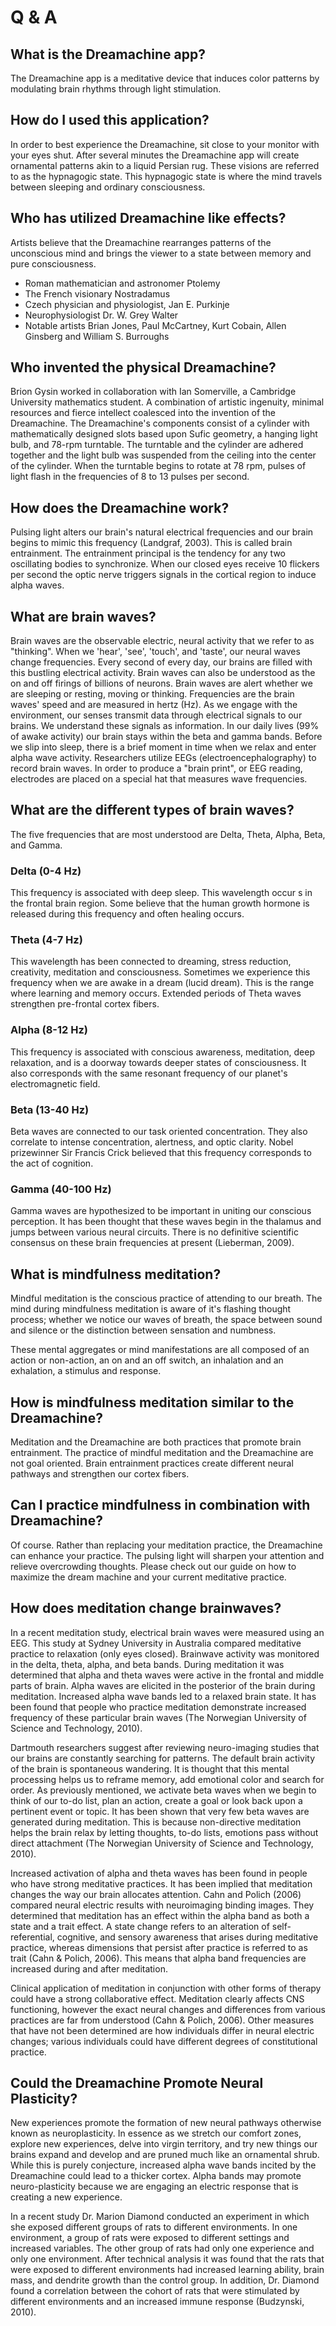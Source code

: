 # Q & A

## What is the Dreamachine app?

The Dreamachine app is a meditative device that induces color patterns by modulating brain rhythms through light stimulation.

## How do I used this application?

In order to best experience the Dreamachine, sit close to your monitor with your eyes shut. After several minutes the Dreamachine app will create ornamental patterns akin to a liquid Persian rug. These visions are referred to as the hypnagogic state. This hypnagogic state is where the mind travels between sleeping and ordinary consciousness.

## Who has utilized Dreamachine like effects?

Artists believe that the Dreamachine rearranges patterns of the unconscious mind and brings the viewer to a state between memory and pure consciousness.

- Roman mathematician and astronomer Ptolemy
- The French visionary Nostradamus
- Czech physician and physiologist, Jan E. Purkinje
- Neurophysiologist Dr. W. Grey Walter
- Notable artists Brian Jones, Paul McCartney, Kurt Cobain, Allen Ginsberg and William S. Burroughs

## Who invented the physical Dreamachine?

Brion Gysin worked in collaboration with Ian Somerville, a Cambridge University mathematics student. A combination of artistic ingenuity, minimal resources and fierce intellect coalesced into the invention of the Dreamachine. The Dreamachine's components consist of a cylinder with mathematically designed slots based upon Sufic geometry, a hanging light bulb, and 78-rpm turntable. The turntable and the cylinder are adhered together and the light bulb was suspended from the ceiling into the center of the cylinder. When the turntable begins to rotate at 78 rpm, pulses of light flash in the frequencies of 8 to 13 pulses per second.

## How does the Dreamachine work?

Pulsing light alters our brain's natural electrical frequencies and our brain begins to mimic this frequency (Landgraf, 2003). This is called brain entrainment. The entrainment principal is the tendency for any two oscillating bodies to synchronize. When our closed eyes receive 10 flickers per second the optic nerve triggers signals in the cortical region to induce alpha waves.

## What are brain waves?

Brain waves are the observable electric, neural activity that we refer to as "thinking". When we 'hear', 'see', 'touch', and 'taste', our neural waves change frequencies. Every second of every day, our brains are filled with this bustling electrical activity. Brain waves can also be understood as the on and off firings of billions of neurons. Brain waves are alert whether we are sleeping or resting, moving or thinking. Frequencies are the brain waves' speed and are measured in hertz (Hz). As we engage with the environment, our senses transmit data through electrical signals to our brains. We understand these signals as information. In our daily lives (99% of awake activity) our brain stays within the beta and gamma bands. Before we slip into sleep, there is a brief moment in time when we relax and enter alpha wave activity. Researchers utilize EEGs (electroencephalography) to record brain waves. In order to produce a "brain print", or EEG reading, electrodes are placed on a special hat that measures wave frequencies.

## What are the different types of brain waves?

The five frequencies that are most understood are Delta, Theta, Alpha, Beta, and Gamma.

### Delta (0-4 Hz)

This frequency is associated with deep sleep. This wavelength occur s in the frontal brain region. Some believe that the human growth hormone is released during this frequency and often healing occurs.

### Theta (4-7 Hz)

This wavelength has been connected to dreaming, stress reduction, creativity, meditation and consciousness. Sometimes we experience this frequency when we are awake in a dream (lucid dream). This is the range where learning and memory occurs. Extended periods of Theta waves strengthen pre-frontal cortex fibers.

### Alpha (8-12 Hz)

This frequency is associated with conscious awareness, meditation, deep relaxation, and is a doorway towards deeper states of consciousness. It also corresponds with the same resonant frequency of our planet's electromagnetic field.

### Beta (13-40 Hz)

Beta waves are connected to our task oriented concentration. They also correlate to intense concentration, alertness, and optic clarity. Nobel prizewinner Sir Francis Crick believed that this frequency corresponds to the act of cognition.

### Gamma (40-100 Hz)

Gamma waves are hypothesized to be important in uniting our conscious perception. It has been thought that these waves begin in the thalamus and jumps between various neural circuits. There is no definitive scientific consensus on these brain frequencies at present (Lieberman, 2009).

## What is mindfulness meditation?

Mindful meditation is the conscious practice of attending to our breath. The mind during mindfulness meditation is aware of it's flashing thought process; whether we notice our waves of breath, the space between sound and silence or the distinction between sensation and numbness.

These mental aggregates or mind manifestations are all composed of an action or non-action, an on and an off switch, an inhalation and an exhalation, a stimulus and response.

## How is mindfulness meditation similar to the Dreamachine?

Meditation and the Dreamachine are both practices that promote brain entrainment. The practice of mindful meditation and the Dreamachine are not goal oriented. Brain entrainment practices create different neural pathways and strengthen our cortex fibers.

## Can I practice mindfulness in combination with Dreamachine?

Of course. Rather than replacing your meditation practice, the Dreamachine can enhance your practice. The pulsing light will sharpen your attention and relieve overcrowding thoughts. Please check out our guide on how to maximize the dream machine and your current meditative practice.

## How does meditation change brainwaves?

In a recent meditation study, electrical brain waves were measured using an EEG. This study at Sydney University in Australia compared meditative practice to relaxation (only eyes closed). Brainwave activity was monitored in the delta, theta, alpha, and beta bands. During meditation it was determined that alpha and theta waves were active in the frontal and middle parts of brain. Alpha waves are elicited in the posterior of the brain during meditation. Increased alpha wave bands led to a relaxed brain state. It has been found that people who practice meditation demonstrate increased frequency of these particular brain waves (The Norwegian University of Science and Technology, 2010).

Dartmouth researchers suggest after reviewing neuro-imaging studies that our brains are constantly searching for patterns. The default brain activity of the brain is spontaneous wandering. It is thought that this mental processing helps us to reframe memory, add emotional color and search for order. As previously mentioned, we activate beta waves when we begin to think of our to-do list, plan an action, create a goal or look back upon a pertinent event or topic. It has been shown that very few beta waves are generated during meditation. This is because non-directive meditation helps the brain relax by letting thoughts, to-do lists, emotions pass without direct attachment (The Norwegian University of Science and Technology, 2010).

Increased activation of alpha and theta waves has been found in people who have strong meditative practices. It has been implied that meditation changes the way our brain allocates attention. Cahn and Polich (2006) compared neural electric results with neuroimaging binding images. They determined that meditation has an effect within the alpha band as both a state and a trait effect. A state change refers to an alteration of self-referential, cognitive, and sensory awareness that arises during meditative practice, whereas dimensions that persist after practice is referred to as trait (Cahn & Polich, 2006). This means that alpha band frequencies are increased during and after meditation.

Clinical application of meditation in conjunction with other forms of therapy could have a strong collaborative effect. Meditation clearly affects CNS functioning, however the exact neural changes and differences from various practices are far from understood (Cahn & Polich, 2006). Other measures that have not been determined are how individuals differ in neural electric changes; various individuals could have different degrees of constitutional practice.

## Could the Dreamachine Promote Neural Plasticity?

New experiences promote the formation of new neural pathways otherwise known as neuroplasticity. In essence as we stretch our comfort zones, explore new experiences, delve into virgin territory, and try new things our brains expand and develop and are pruned much like an ornamental shrub. While this is purely conjecture, increased alpha wave bands incited by the Dreamachine could lead to a thicker cortex. Alpha bands may promote neuro-plasticity because we are engaging an electric response that is creating a new experience.

In a recent study Dr. Marion Diamond conducted an experiment in which she exposed different groups of rats to different environments. In one environment, a group of rats were exposed to different settings and increased variables. The other group of rats had only one experience and only one environment. After technical analysis it was found that the rats that were exposed to different environments had increased learning ability, brain mass, and dendrite growth than the control group. In addition, Dr. Diamond found a correlation between the cohort of rats that were stimulated by different environments and an increased immune response (Budzynski, 2010).
